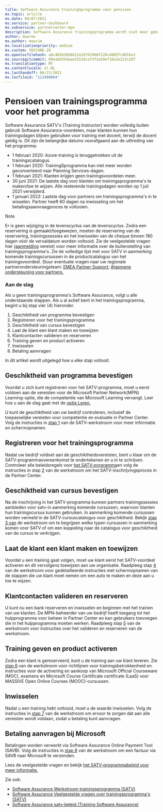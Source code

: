 ```yaml
---
title: Software Assurance trainingSprogramma voor pensioen
ms.topic: article
ms.date: 04/07/2021
ms.service: partner-dashboard
ms.subservice: partnercenter-mpn
description: Software Assurance trainingsprogramma wordt niet meer gebruikt.
author: mowree
ms.author: mowrim
ms.localizationpriority: medium
ms.custom: SEOJUNE.20
ms.openlocfilehash: a8c465b38d8613a107d1900f220c4885fc9655e1
ms.sourcegitcommit: 09eabb559aae25518caf3f2a59ef16a3e123c207
ms.translationtype: MT
ms.contentlocale: nl-NL
ms.lasthandoff: 06/23/2021
ms.locfileid: "112490084"
---
```

# <a name="training-vouchers-program-retirement"></a>Pensioen van trainingsprogramma voor het programma

Software Assurance SATV's (Training Instructor) worden volledig buiten gebruik Software Assurance-voordelen, maar klanten kunnen hun trainingsdagen blijven gebruiken voor training met docent, terwijl de docent geldig is. Dit zijn de belangrijke datums voorafgaand aan de uittreding van het programma: 

- 1 februari 2020: Azure-training is teruggetrokken uit de trainingscatalogus.
- 1 februari 2020: TrainingSprogramma kan niet meer worden geconverteerd naar Planning Services-dagen.  
- 1 februari 2021: Klanten krijgen geen trainingsvoordelen meer. 
- 30 juni 2021: De laatste dag voor klanten om trainingsprogramma's te maken/toe te wijzen. Alle resterende trainingsdagen worden op 1 juli 2021 verwijderd.
- 1 januari 2022: Laatste dag voor partners om trainingsprogramma's in te wisselen. Partner heeft 60 dagen na inwisseling om het betalingsaanvraagproces te voltooien.  

>[!NOTE]
>Er is geen wijziging in de levenscyclus van de levenscyclus. Zodra een reservering is gemaakt/toegewezen, moeten de reservering van de reservering, trainingssessies en het inwisselen van de cheque binnen 180 dagen vóór de vervaldatum worden voltooid.  Zie de veelgestelde vragen hier [(aanmelding](https://partner.microsoft.com/resources/collection/software-assurance-benefit-changes#/) vereist) voor meer informatie over de buitenstelling van trainingsprogramma's.  Zie de volledige lijst met voor SATV in aanmerking komende trainingscursussen in de productcatalogus van het trainingsvoordeel. Stuur eventuele vragen naar uw regionale partnerondersteuningsteam: [EMEA Partner Support](mailto:savoucher@msdirectservices.com); [Algemene ondersteuning voor partners.](https://partner.microsoft.com/dashboard/support/servicerequests)



### <a name="get-started"></a>Aan de slag

Als u geen trainingsprogramma's Software Assurance, volgt u alle onderstaande stappen. Als u al actief bent in het trainingsprogramma, begint u bij stap vier (4) hieronder. 

1. Geschiktheid van programma bevestigen
2. Registreren voor het trainingsprogramma
3. Geschiktheid van cursus bevestigen
4. Laat de klant een klant maken en toewijzen
5. Klantcontacten valideren en reserveren
6. Training geven en product activeren
7. Inwisselen
8. Betaling aanvragen

In dit artikel wordt uitgelegd hoe u elke stap voltooit.

## <a name="confirm-program-eligibility"></a>Geschiktheid van programma bevestigen

Voordat u zich kunt registreren voor het SATV-programma, moet u eerst voldoen aan de vereisten voor de Microsoft Partner Network(MPN) Learning-optie, die de competentie van Microsoft Learning vervangt. Leer hoe u aan de slag gaat met de [optie Leren.](https://partner.microsoft.com/membership/learning-partners)

U kunt de geschiktheid van uw bedrijf controleren, inclusief de toepasselijke vereisten voor competentie en evaluatie in Partner Center. Volg de instructies in [stap 1](https://query.prod.cms.rt.microsoft.com/cms/api/am/binary/RE4s3bB) van de SATV-werkstroom voor meer informatie en schermopnamen.

## <a name="enroll-in-the-training-program"></a>Registreren voor het trainingsprogramma

Nadat uw bedrijf voldoet aan de geschiktheidsvereisten, bent u klaar om de SATV-programmaovereenkomst te ondertekenen en u in te schrijven. Controleer alle beleidsregels voor [het SATV-programma](https://query.prod.cms.rt.microsoft.com/cms/api/am/binary/RE3koEP)en volg de instructies in stap [2](https://query.prod.cms.rt.microsoft.com/cms/api/am/binary/RE4s3bB) van de werkstroom om het SATV-inschrijvingsproces in de Partner Center.


## <a name="confirm-course-eligibility"></a>Geschiktheid van cursus bevestigen
Na de inschrijving in het SATV-programma kunnen partners trainingssessies aanbieden voor satv-in aanmerking komende cursussen, waarvoor klanten hun trainingscursus kunnen gebruiken. In aanmerking komende cursussen worden vermeld in de SATV-cursuscatalogus voor geschiktheid. Bekijk [stap 3 van](https://query.prod.cms.rt.microsoft.com/cms/api/am/binary/RE4s3bB) de werkstroom om te begrijpen welke typen cursussen in aanmerking komen voor SATV of om een koppeling naar de catalogus voor geschiktheid van de cursus te verkrijgen.

## <a name="have-customer-create-and-assign-voucher"></a>Laat de klant een klant maken en toewijzen

Voordat u een training gaat volgen, moet uw klant eerst het SATV-voordeel activeren en dit vervolgens toewijzen aan uw organisatie. Raadpleeg stap [4](https://query.prod.cms.rt.microsoft.com/cms/api/am/binary/RE4s3bB) van de werkstroom voor gedetailleerde instructies met schermopnamen van de stappen die uw klant moet nemen om een auto te maken en deze aan u toe te wijzen.

## <a name="validate-and-reserve-customer-vouchers"></a>Klantcontacten valideren en reserveren

U kunt nu een bank reserveren en inwisselen en beginnen met het trainen van uw klanten. De MPN-beheerder van uw bedrijf heeft toegang tot het hulpprogramma voor beheer in Partner Center en kan gebruikers toevoegen die in het hulpprogramma moeten werken. Raadpleeg stap [5](https://query.prod.cms.rt.microsoft.com/cms/api/am/binary/RE4s3bB) van de werkstroom voor instructies over het valideren en reserveren van de werkstroom.

## <a name="deliver-training-and-activate-product"></a>Training geven en product activeren

Zodra een klant is gereserveerd, kunt u de training aan uw klant leveren. Zie [stap 6](https://query.prod.cms.rt.microsoft.com/cms/api/am/binary/RE4s3bB) van de werkstroom voor richtlijnen voor trainingsbetrokkenheid en instructies voor de activering en aankoop van Microsoft Official Courseware (MOC), examens en Microsoft Course Certificate certificate (LaaS) voor MASSIVE Open Online Courses (MOOC)-cursussen.

## <a name="redeem-voucher"></a>Inwisselen

Nadat u een training hebt voltooid, moet u de waarde inwisselen. Volg de instructies in [stap 7](https://query.prod.cms.rt.microsoft.com/cms/api/am/binary/RE4s3bB) van de werkstroom om ervoor te zorgen dat aan alle vereisten wordt voldaan, zodat u betaling kunt aanvragen. 


## <a name="request-payment-from-microsoft"></a>Betaling aanvragen bij Microsoft

Betalingen worden verwerkt via Software Assurance Online Payment Tool (SAVB). Volg de instructies in [stap 8](https://query.prod.cms.rt.microsoft.com/cms/api/am/binary/RE4s3bB) van de werkstroom om een factuur via SAVB naar Microsoft te verzenden. 

Lees de veelgestelde vragen en bekijk [het SATV-programmabeleid voor meer informatie.](https://query.prod.cms.rt.microsoft.com/cms/api/am/binary/RE3koEP) [](https://query.prod.cms.rt.microsoft.com/cms/api/am/binary/RE3kz5o)

Zie ook:

- [Software Assurance Werkstroom trainingsprogramma (SATV)](https://query.prod.cms.rt.microsoft.com/cms/api/am/binary/RE4s3bB)
- [Software Assurance Veelgestelde vragen over trainingsprogramma's (SATV)](https://query.prod.cms.rt.microsoft.com/cms/api/am/binary/RE3kz5o)
- [Software Assurance satv-beleid (Training Software Assurance)](https://query.prod.cms.rt.microsoft.com/cms/api/am/binary/RE3koEP)
